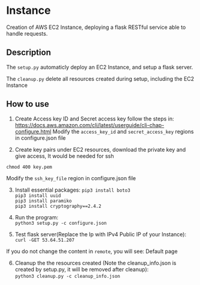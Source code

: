 # Instance

Creation of AWS EC2 Instance, deploying a flask RESTful service able to handle requests. 

## Description

The ```setup.py``` automaticly deploy an EC2 Instance, and setup a flask server. 

The ```cleanup.py``` delete all resources created during setup, including the EC2 Instance

## How to use

1. Create Access key ID and Secret access key follow the steps in: https://docs.aws.amazon.com/cli/latest/userguide/cli-chap-configure.html
Modify the ```access_key_id``` and ```secret_access_key``` regions in configure.json file

2. Create key pairs under EC2 resources, download the private key and give access, It would be needed for ssh

```chmod 400 key.pem```

Modify the ```ssh_key_file``` region in configure.json file 

3. Install essential packages:
```pip3 install boto3```  
```pip3 install uuid```  
```pip3 install paramiko```  
```pip3 install cryptography==2.4.2```  

4. Run the program:   
```python3 setup.py -c configure.json```

5. Test flask server(Replace the Ip with IPv4 Public IP of your Instance):  
```curl -GET 53.64.51.207```   

If you do not change the content in ```remote```, you will see: Default page  

6. Cleanup the the resources created (Note the cleanup_info.json is created by setup.py, it will be removed after cleanup):  
```python3 cleanup.py -c cleanup_info.json```
